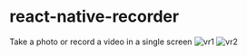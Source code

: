 # react-native-recorder
Take a photo or record a video in a single screen
![vr1](https://user-images.githubusercontent.com/22960469/75102639-8d0ddb00-55f7-11ea-915e-2b9fe47bb7d1.jpg)
![vr2](https://user-images.githubusercontent.com/22960469/75102641-9008cb80-55f7-11ea-82aa-a9d8ccc1aa5e.jpg)
